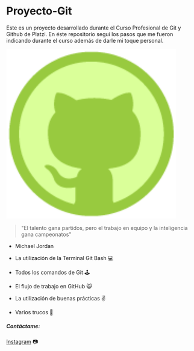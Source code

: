 # Proyecto-Git
Este es un proyecto desarrollado durante el Curso Profesional de Git y Github de Platzi. En éste repositorio seguí los pasos que me fueron indicando durante el curso además de darle mi toque personal.

<img src="/img/Giticon.webp" alt="Git y Github" style="width: 450px;">

> "El talento gana partidos, pero el trabajo en equipo y la inteligencia gana campeonatos"
* Michael Jordan


* La utilización de la Terminal Git Bash 💻
* Todos los comandos de Git 🕹️
* El flujo de trabajo en GitHub 😺
* La utilización de buenas prácticas ✌️
* Varios trucos 💪

##### Contáctame:
[Instagram](https://www.instagram.com/gabriel.diaz_arg/?hl=es-la) 📷
